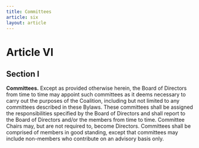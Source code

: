 ```yaml
---
title: Committees
article: six
layout: article
---
```

# Article VI
## Section I

**Committees.** Except as provided otherwise herein, the Board of Directors from time to time may appoint such committees as it deems necessary to carry out the purposes of the Coalition, including but not limited to any committees described in these Bylaws. These committees shall be assigned the responsibilities specified by the Board of Directors and shall report to the Board of Directors and/or the members from time to time. Committee Chairs may, but are not required to, become Directors. Committees shall be comprised of members in good standing, except that committees may include non-members who contribute on an advisory basis only.